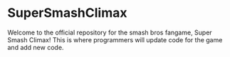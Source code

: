 # SuperSmashClimax
Welcome to the official repository for the smash bros fangame, Super Smash Climax! This is where programmers will update code for the game and add new code.
